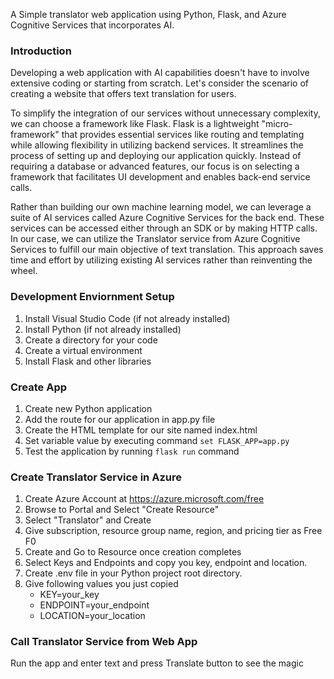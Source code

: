 A Simple translator web application using Python, Flask, and Azure Cognitive Services that incorporates AI.

### Introduction
Developing a web application with AI capabilities doesn't have to involve extensive coding or starting from scratch. Let's consider the scenario of creating a website that offers text translation for users.

To simplify the integration of our services without unnecessary complexity, we can choose a framework like Flask. Flask is a lightweight "micro-framework" that provides essential services like routing and templating while allowing flexibility in utilizing backend services. It streamlines the process of setting up and deploying our application quickly. Instead of requiring a database or advanced features, our focus is on selecting a framework that facilitates UI development and enables back-end service calls.

Rather than building our own machine learning model, we can leverage a suite of AI services called Azure Cognitive Services for the back end. These services can be accessed either through an SDK or by making HTTP calls. In our case, we can utilize the Translator service from Azure Cognitive Services to fulfill our main objective of text translation. This approach saves time and effort by utilizing existing AI services rather than reinventing the wheel.

### Development Enviornment Setup
1. Install Visual Studio Code (if not already installed)
2. Install Python (if not already installed)
3. Create a directory for your code
4. Create a virtual environment
5. Install Flask and other libraries
   
### Create App
1. Create new Python application
2. Add the route for our application in app.py file
3. Create the HTML template for our site named index.html
4. Set variable value by executing command `set FLASK_APP=app.py`        
5. Test the application by running `flask run` command
   
### Create Translator Service in Azure
1. Create Azure Account at https://azure.microsoft.com/free
2. Browse to Portal and Select "Create Resource"
3. Select "Translator" and Create
4. Give subscription, resource group name, region, and pricing tier as Free F0
5. Create and Go to Resource once creation completes
6. Select Keys and Endpoints and copy you key, endpoint and location.
7. Create .env file in your Python project root directory.
8. Give following values you just copied
    * KEY=your_key
    * ENDPOINT=your_endpoint
    * LOCATION=your_location

### Call Translator Service from Web App
Run the app and enter text and press Translate button to see the magic
